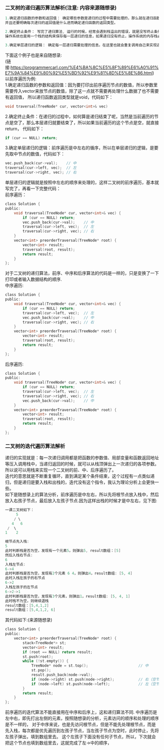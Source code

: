 ### 二叉树的递归遍历算法解析(注意: 内容来源随想录)  
```c  
1.确定递归函数的参数和返回值： 确定哪些参数是递归的过程中需要处理的，那么就在递归函数里加上这个参数， 
并且还要明确每次递归的返回值是什么进而确定递归函数的返回类型。

2.确定终止条件： 写完了递归算法, 运行的时候，经常会遇到栈溢出的错误，就是没写终止条件或者终止条件写的不对，
操作系统也是用一个栈的结构来保存每一层递归的信息，如果递归没有终止，操作系统的内存栈必然就会溢出。

3.确定单层递归的逻辑： 确定每一层递归需要处理的信息。在这里也就会重复调用自己来实现递归的过程。
```  
下面这个例子也是来自随想录:  
(链接:https://programmercarl.com/%E4%BA%8C%E5%8F%89%E6%A0%91%E7%9A%84%E9%80%92%E5%BD%92%E9%81%8D%E5%8E%86.html)  
以前序遍历为例:  
1.确定递归函数的参数和返回值：因为要打印出前序遍历节点的数值，所以参数里需要传入vector来放节点的数值，除了这一点就不需要再处理什么数据了也不需要有返回值，
所以递归函数返回类型就是void，代码如下：  
```c  
void traversal(TreeNode* cur, vector<int>& vec)
```  
  
2.确定终止条件：在递归的过程中，如何算是递归结束了呢，当然是当前遍历的节点是空了，那么本层递归就要结束了，所以如果当前遍历的这个节点是空，就直接return，
代码如下：  
```c  
if (cur == NULL) return;
```  
  
3.确定单层递归的逻辑：前序遍历是中左右的循序，所以在单层递归的逻辑，是要先取中节点的数值，代码如下：  
```c  
vec.push_back(cur->val);    // 中
traversal(cur->left, vec);  // 左
traversal(cur->right, vec); // 右
```  
单层递归的逻辑就是按照中左右的顺序来处理的，这样二叉树的前序遍历，基本就写完了，再看一下完整代码：  
前序遍历：  
```c  
class Solution {
public:
    void traversal(TreeNode* cur, vector<int>& vec) {
        if (cur == NULL) return;
        vec.push_back(cur->val);    // 中
        traversal(cur->left, vec);  // 左
        traversal(cur->right, vec); // 右
    }
    vector<int> preorderTraversal(TreeNode* root) {
        vector<int> result;
        traversal(root, result);
        return result;
    }
};
```  
对于二叉树的递归算法，前序、中序和后序算法的代码是一样的，只是变换了一下打印或者输入数据结构的顺序.  
中序遍历:  
```c  
class Solution {
public:
    void traversal(TreeNode* cur, vector<int>& vec) {
        if (cur == NULL) return;
        traversal(cur->left, vec);  // 左
        vec.push_back(cur->val);    // 中
        traversal(cur->right, vec); // 右
    }
    vector<int> preorderTraversal(TreeNode* root) {
        vector<int> result;
        traversal(root, result);
        return result;
    }
};
```  
  
后序遍历:  
```c  
class Solution {
public:
    void traversal(TreeNode* cur, vector<int>& vec) {
        if (cur == NULL) return;
        traversal(cur->left, vec);  // 左
        traversal(cur->right, vec); // 右
        vec.push_back(cur->val);    // 中
    }
    vector<int> preorderTraversal(TreeNode* root) {
        vector<int> result;
        traversal(root, result);
        return result;
    }
};
```  
  
### 二叉树的迭代遍历算法解析  
递归的实现就是：每一次递归调用都是把函数的参数值、局部变量和函数返回地址等压入调用栈中，当递归返回的时候，就可以从栈顶弹出上一次递归的各项参数。  
所以说可以用栈来实现一个二叉树的前、中、后序遍历了。  
迭代的意思就是不断重复循环，直到满足某个条件结束，这个过程有一点类似递归，但是递归是要入栈和出栈的，迭代没有这个指令，我认为理论分析上会更快一些。  
如下是随想录上的算法分析，前序遍历是中左右，所以先将根节点放入栈中，然后放入右孩子节点，最后放入左孩子节点.因为这样出栈的时候才是中左右，见下图:  
```c  
一课二叉树如下：
     5
    / \
   4   6
 /  \
1    2

根节点先入栈:
5
此时判断栈是否为空，发现有一个元素5，则弹出5, result数组：[5]
然后入栈右节点:
6
入栈左节点:
6->4
此时判断栈是否为空，发现有2个元素 6 4，则弹出4，result数组: [5, 4]
此时入栈左孩子的右节点
6->2
入栈左孩子的左节点
6->2->1
此时判断栈是否为空，发现有3个元素，则弹出1，result数组: [5, 4, 1]
此时栈不为空，则继续退栈
result数组：[5,4,1,2]
result数组：[5,4,1,2, 6]
```  
其代码如下:(来源随想录)  
```c  
class Solution {
public:
    vector<int> preorderTraversal(TreeNode* root) {
        stack<TreeNode*> st;
        vector<int> result;
        if (root == NULL) return result;
        st.push(root);
        while (!st.empty()) {
            TreeNode* node = st.top();                       // 中
            st.pop();
            result.push_back(node->val);
            if (node->right) st.push(node->right);           // 右（空节点不入栈）
            if (node->left) st.push(node->left);             // 左（空节点不入栈）
        }
        return result;
    }
};
```  
  
前序遍历的迭代算法不能直接用在中序和后序上，这和递归算法不同. 中序遍历是左中右，即先打出左侧的元素，按照随想录的分析，元素访问的顺序和处理的顺序是不一样的，
对于中序来说，也是先访问根节点，但是不能先处理根节点，而是先入栈，每次都是优先遍历到左孩子节点，当左孩子节点为空时，此时停止，先将左孩子弹出，填到数组里去。
这个左孩子下面没有任何子节点，所以，下次就会把这个节点也填到数组里去，这就完成了左->中的顺序，






